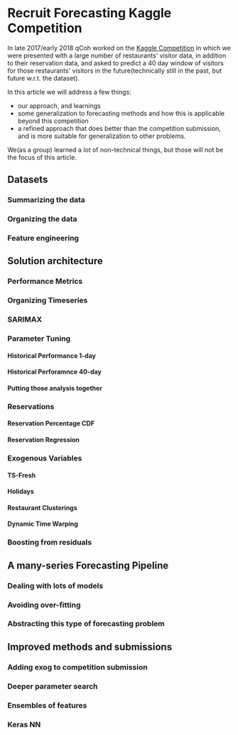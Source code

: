 # Recruit Forecasting Kaggle Competition

In late 2017/early 2018 qCoh worked on the [Kaggle Competition](https://www.kaggle.com/c/recruit-restaurant-visitor-forecasting) in which we were presented with a large number of restaurants' visitor data, in addition to their reservation data, and asked to predict a 40 day window of visitors for those restaurants' visitors in the future(technically still in the past, but future w.r.t. the dataset).

In this article we will address a few things:
- our approach, and learnings
- some generalization to forecasting methods and how this is applicable beyond this competition
- a refined approach that does better than the competition submission, and is more suitable for generalization to other problems.

We(as a group) learned a lot of non-technical things, but those will not be the focus of this article.

## Datasets

### Summarizing the data

### Organizing the data

### Feature engineering

## Solution architecture

### Performance Metrics

### Organizing Timeseries

### SARIMAX

### Parameter Tuning

#### Historical Performance 1-day

#### Historical Perforamnce 40-day

#### Putting those analysis together

### Reservations

#### Reservation Percentage CDF

#### Reservation Regression

### Exogenous Variables

#### TS-Fresh

#### Holidays

#### Restaurant Clusterings

#### Dynamic Time Warping

### Boosting from residuals

## A many-series Forecasting Pipeline

### Dealing with lots of models

### Avoiding over-fitting

### Abstracting this type of forecasting problem

## Improved methods and submissions

### Adding exog to competition submission

### Deeper parameter search

### Ensembles of features

### Keras NN
